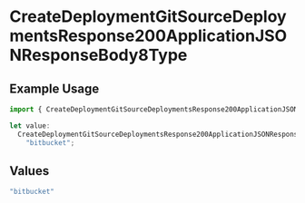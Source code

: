 # CreateDeploymentGitSourceDeploymentsResponse200ApplicationJSONResponseBody8Type

## Example Usage

```typescript
import { CreateDeploymentGitSourceDeploymentsResponse200ApplicationJSONResponseBody8Type } from "@vercel/sdk/models/createdeploymentop.js";

let value:
  CreateDeploymentGitSourceDeploymentsResponse200ApplicationJSONResponseBody8Type =
    "bitbucket";
```

## Values

```typescript
"bitbucket"
```